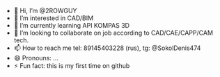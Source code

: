- 👋 Hi, I’m @2ROWGUY
- 👀 I’m interested in CAD/BIM
- 🌱 I’m currently learning API KOMPAS 3D
- 💞️ I’m looking to collaborate on job according to CAD/CAE/CAPP/CAM tech.
- 📫 How to reach me tel: 89145403228 (rus), tg: @SokolDenis474
- 😄 Pronouns: ...
- ⚡ Fun fact: this is my first time on github

<!---
2ROWGUY/2ROWGUY is a ✨ special ✨ repository because its `README.md` (this file) appears on your GitHub profile.
You can click the Preview link to take a look at your changes.
--->
